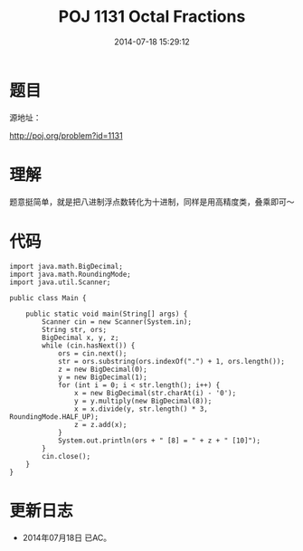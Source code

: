 ﻿---
title: POJ 1131 Octal Fractions
date: 2014-07-18 15:29:12
categories: Exercise
toc: true
---
# 题目
源地址：

http://poj.org/problem?id=1131

# 理解
题意挺简单，就是把八进制浮点数转化为十进制，同样是用高精度类，叠乘即可～

<!-- more -->

# 代码

```
import java.math.BigDecimal;
import java.math.RoundingMode;
import java.util.Scanner;

public class Main {

    public static void main(String[] args) {
        Scanner cin = new Scanner(System.in);
        String str, ors;
        BigDecimal x, y, z;
        while (cin.hasNext()) {
            ors = cin.next();
            str = ors.substring(ors.indexOf(".") + 1, ors.length());
            z = new BigDecimal(0);
            y = new BigDecimal(1);
            for (int i = 0; i < str.length(); i++) {
                x = new BigDecimal(str.charAt(i) - '0');
                y = y.multiply(new BigDecimal(8));
                x = x.divide(y, str.length() * 3, RoundingMode.HALF_UP);
                z = z.add(x);
            }
            System.out.println(ors + " [8] = " + z + " [10]");
        }
        cin.close();
    }
}

```

# 更新日志
- 2014年07月18日 已AC。